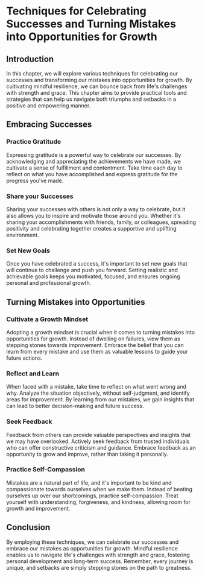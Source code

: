 # Techniques for Celebrating Successes and Turning Mistakes into Opportunities for Growth

## Introduction

In this chapter, we will explore various techniques for celebrating our successes and transforming our mistakes into opportunities for growth. By cultivating mindful resilience, we can bounce back from life's challenges with strength and grace. This chapter aims to provide practical tools and strategies that can help us navigate both triumphs and setbacks in a positive and empowering manner.

## Embracing Successes

### Practice Gratitude

Expressing gratitude is a powerful way to celebrate our successes. By acknowledging and appreciating the achievements we have made, we cultivate a sense of fulfillment and contentment. Take time each day to reflect on what you have accomplished and express gratitude for the progress you've made.

### Share your Successes

Sharing your successes with others is not only a way to celebrate, but it also allows you to inspire and motivate those around you. Whether it's sharing your accomplishments with friends, family, or colleagues, spreading positivity and celebrating together creates a supportive and uplifting environment.

### Set New Goals

Once you have celebrated a success, it's important to set new goals that will continue to challenge and push you forward. Setting realistic and achievable goals keeps you motivated, focused, and ensures ongoing personal and professional growth.

## Turning Mistakes into Opportunities

### Cultivate a Growth Mindset

Adopting a growth mindset is crucial when it comes to turning mistakes into opportunities for growth. Instead of dwelling on failures, view them as stepping stones towards improvement. Embrace the belief that you can learn from every mistake and use them as valuable lessons to guide your future actions.

### Reflect and Learn

When faced with a mistake, take time to reflect on what went wrong and why. Analyze the situation objectively, without self-judgment, and identify areas for improvement. By learning from our mistakes, we gain insights that can lead to better decision-making and future success.

### Seek Feedback

Feedback from others can provide valuable perspectives and insights that we may have overlooked. Actively seek feedback from trusted individuals who can offer constructive criticism and guidance. Embrace feedback as an opportunity to grow and improve, rather than taking it personally.

### Practice Self-Compassion

Mistakes are a natural part of life, and it's important to be kind and compassionate towards ourselves when we make them. Instead of beating ourselves up over our shortcomings, practice self-compassion. Treat yourself with understanding, forgiveness, and kindness, allowing room for growth and improvement.

## Conclusion

By employing these techniques, we can celebrate our successes and embrace our mistakes as opportunities for growth. Mindful resilience enables us to navigate life's challenges with strength and grace, fostering personal development and long-term success. Remember, every journey is unique, and setbacks are simply stepping stones on the path to greatness.
